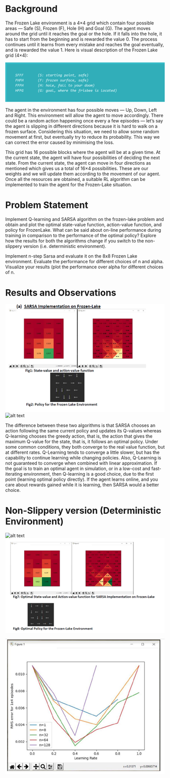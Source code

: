 # Background

The Frozen Lake environment is a 4×4 grid which contain four possible areas  — Safe (S), Frozen (F), Hole (H) and Goal (G). The agent moves around the grid until it reaches the
goal or the hole. If it falls into the hole, it has to start from the beginning and is rewarded the value 0. The process continues until it learns from every mistake and reaches 
the goal eventually, and is rewarded the value 1. Here is visual description of the Frozen Lake grid (4×4):

![alt text](https://github.com/gunjan1917/ReinforcementLearningProblems/blob/Gunjan1917-patch-1/FrozenLake/frozenlake_grid.PNG)

The agent in the environment has four possible moves — Up, Down, Left and Right. This environment will allow the agent to move accordingly. 
There could be a random action happening once every a few episodes — let’s say the agent is slipping in different directions because it is hard to walk on a frozen surface. 
Considering this situation, we need to allow some random movement at first, but eventually try to reduce its probability. This way we can correct the error caused by minimising 
the loss.

This grid has 16 possible blocks where the agent will be at a given time. At the current state, the agent will have four possibilities of deciding the next state. 
From the current state, the agent can move in four directions as mentioned which gives us a total of 16×4 possibilities. These are our weights and we will update them
according to the movement of our agent. Once all the resources are obtained, a suitable RL algorithm can be implemented to train the agent for the Frozen-Lake situation.

# Problem Statement
Implement Q-learning and SARSA algorithm on the frozen-lake problem and obtain and plot the optimal state-value function, action-value function, and policy for
FrozenLake. What can be said about on-line performance during training in comparison to the performance of the optimal policy? Explore how the results for both the algorithms change if you switch to the non-slippery version (i.e. deterministic environment).

Implement n-step Sarsa and evaluate it on the 8x8 Frozen Lake environment. Evaluate the performance for different choices of n and alpha. Visualize your results
(plot the performance over alpha for different choices of n.

# Results and Observations

![alt text](https://github.com/gunjan1917/ReinforcementLearningProblems/blob/Gunjan1917-patch-1/FrozenLake/sarsa.PNG)
![alt text](https://github.com/gunjan1917/ReinforcementLearningProblems/blob/Gunjan1917-patch-1/FrozenLake/q_sarsa_learning.PNG)

The difference between these two algorithms is that SARSA chooses an action following the same current policy and updates its Q-values whereas Q-learning chooses the greedy action, that is, the action that gives the maximum Q-value for the state, that is, it follows an optimal policy. Under some common conditions, they both converge to the real value function, but at different rates. Q-Learning tends to converge a little slower, but has the capability to continue learning while changing policies. Also, Q-Learning is not guaranteed to converge when combined with linear approximation.
If the goal is to train an optimal agent in simulation, or in a low-cost and fast-iterating environment, then Q-learning is a good choice, due to the first point (learning optimal policy directly). If the agent learns online, and you care about rewards gained while it is learning, then SARSA would a better choice.

# Non-Slippery version (Deterministic Environment)
![alt text](https://github.com/gunjan1917/ReinforcementLearningProblems/blob/Gunjan1917-patch-1/FrozenLake/q_learnong_nonslippery.PNG)
![alt text](https://github.com/gunjan1917/ReinforcementLearningProblems/blob/Gunjan1917-patch-1/FrozenLake/sarsa_nonslippery.PNG)

![alt text](https://github.com/gunjan1917/ReinforcementLearningProblems/blob/Gunjan1917-patch-1/FrozenLake/nstep_sarsa_results.PNG)
